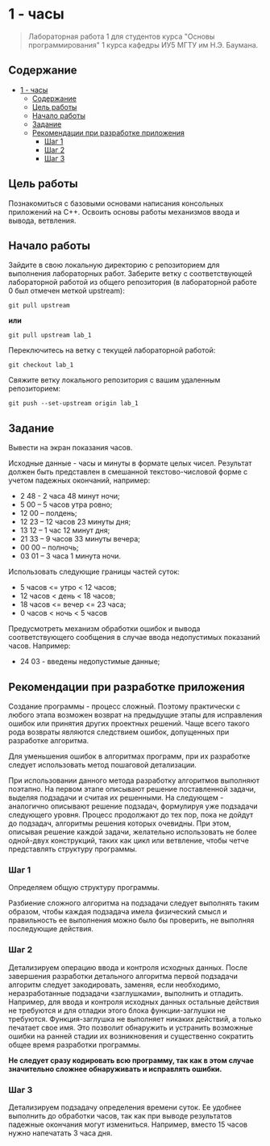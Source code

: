# 1 - часы

> Лабораторная работа 1 для студентов курса "Основы программирования" 1 курса кафедры ИУ5 МГТУ им Н.Э. Баумана.

## Содержание

- [1 - часы](#1---часы)
  - [Содержание](#содержание)
  - [Цель работы](#цель-работы)
  - [Начало работы](#начало-работы)
  - [Задание](#задание)
  - [Рекомендации при разработке приложения](#рекомендации-при-разработке-приложения)
    - [Шаг 1](#шаг-1)
    - [Шаг 2](#шаг-2)
    - [Шаг 3](#шаг-3)

## Цель работы

Познакомиться с базовыми основами написания консольных приложений на C++. Освоить основы работы механизмов ввода и вывода, ветвления.

## Начало работы

Зайдите в свою локальную директорию с репозиторием для выполнения лабораторных работ. Заберите ветку с соответствующей лабораторной работой из общего репозитория (в лабораторной работе 0 был отмечен меткой upstream):

```
git pull upstream
```

**или**

```
git pull upstream lab_1
```

Переключитесь на ветку с текущей лабораторной работой:

```
git checkout lab_1
```

Свяжите ветку локального репозитория с вашим удаленным репозиторием:

```
git push --set-upstream origin lab_1
```

## Задание

Вывести на экран показания часов.

Исходные данные - часы и минуты в формате целых чисел. Результат должен быть представлен в смешанной текстово-числовой форме с учетом падежных окончаний, например:

 - 2 48 - 2 часа 48 минут ночи;
 - 5 00 – 5 часов утра ровно;
 - 12 00 – полдень;
 - 12 23 – 12 часов 23 минуты дня;
 - 13 12 – 1 час 12 минут дня;
 - 21 33 – 9 часов 33 минуты вечера;
 - 00 00 – полночь;
 - 03 01 – 3 часа 1 минута ночи.

Использовать следующие границы частей суток:

 - 5 часов <= утро < 12 часов;
 - 12 часов < день < 18 часов;
 - 18 часов <= вечер <= 23 часа;
 - 0 часов < ночь < 5 часов

Предусмотреть механизм обработки ошибок и вывода соответствующего сообщения в случае ввода недопустимых показаний часов. Например:

 - 24 03 - введены недопустимые данные;

## Рекомендации при разработке приложения

Создание программы - процесс сложный. Поэтому практически с любого этапа возможен возврат на предыдущие этапы для исправления ошибок или принятия других проектных решений. Чаще всего такого рода возвраты являются следствием ошибок, допущенных при разработке алгоритма.

Для уменьшения ошибок в алгоритмах программ, при их разработке следует использовать метод пошаговой детализации.

При использовании данного метода разработку алгоритмов выполняют поэтапно. На первом этапе описывают решение поставленной задачи, выделяя подзадачи и считая их решенными. На следующем - аналогично описывают решение подзадач, формулируя уже подзадачи следующего уровня. Процесс продолжают до тех пор, пока не дойдут до подзадач, алгоритмы решения которых очевидны. При этом, описывая решение каждой задачи, желательно использовать не более одной-двух конструкций, таких как цикл или ветвление, чтобы четче представлять структуру программы.

### Шаг 1

Определяем общую структуру программы.

Разбиение сложного алгоритма на подзадачи следует выполнять таким образом, чтобы каждая подзадача имела физический смысл и правильность ее выполнения можно было бы проверить, не выполняя последующие действия.

### Шаг 2

Детализируем операцию ввода и контроля исходных данных. После завершения разработки детального алгоритма первой подзадачи алгоритм следует закодировать, заменяя, если необходимо, неразработанные подзадачи «заглушками», выполнить и отладить. Например, для ввода и контроля исходных данных остальные действия не требуются и для отладки этого блока функции-заглушки не требуются. Функция-заглушка не выполняет никаких действий, а только печатает свое имя. Это позволит обнаружить и устранить возможные ошибки на ранней стадии их возникновения и существенно сократить общее время разработки программы.

**Не следует сразу кодировать всю программу, так как в этом случае значительно сложнее обнаруживать и исправлять ошибки.**

### Шаг 3

Детализируем подзадачу определения времени суток. Ее удобнее выполнить до обработки часов, так как при выводе результатов падежные окончания могут измениться. Например, вместо 15 часов нужно напечатать 3 часа дня.
